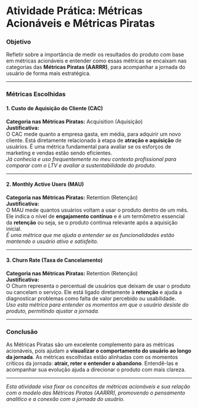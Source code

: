 # Atividade Prática: Métricas Acionáveis e Métricas Piratas

### Objetivo  
Refletir sobre a importância de medir os resultados do produto com base em métricas acionáveis e entender como essas métricas se encaixam nas categorias das **Métricas Piratas (AARRR)**, para acompanhar a jornada do usuário de forma mais estratégica.

---

### Métricas Escolhidas

#### 1. **Custo de Aquisição do Cliente (CAC)**  
**Categoria nas Métricas Piratas:** Acquisition (Aquisição)  
**Justificativa:**  
O CAC mede quanto a empresa gasta, em média, para adquirir um novo cliente. Está diretamente relacionado à etapa de **atração e aquisição** de usuários. É uma métrica fundamental para avaliar se os esforços de marketing e vendas estão sendo eficientes.  
 *Já conhecia e uso frequentemente no meu contexto profissional para comparar com o LTV e avaliar a sustentabilidade do produto.*

---

#### 2. **Monthly Active Users (MAU)**  
**Categoria nas Métricas Piratas:** Retention (Retenção)  
**Justificativa:**  
O MAU mede quantos usuários voltam a usar o produto dentro de um mês. Ele indica o nível de **engajamento contínuo** e é um termômetro essencial da **retenção** ou seja, se o produto continua relevante após a aquisição inicial.  
 *É uma métrica que me ajuda a entender se as funcionalidades estão mantendo o usuário ativo e satisfeito.*

---

#### 3. **Churn Rate (Taxa de Cancelamento)**  
**Categoria nas Métricas Piratas:** Retention (Retenção)  
**Justificativa:**  
O Churn representa o percentual de usuários que deixam de usar o produto ou cancelam o serviço. Ele está ligado diretamente à **retenção** e ajuda a diagnosticar problemas como falta de valor percebido ou usabilidade.  
 *Uso esta métrica para entender os momentos em que o usuário desiste do produto, permitindo ajustar a jornada.*

---

### Conclusão  
As Métricas Piratas são um excelente complemento para as métricas acionáveis, pois ajudam a **visualizar o comportamento do usuário ao longo da jornada**. As métricas escolhidas estão alinhadas com os momentos críticos da jornada: **atrair, reter e entender o abandono**. Entendê-las e acompanhar sua evolução ajuda a direcionar o produto com mais clareza.

---

 *Esta atividade visa fixar os conceitos de métricas acionáveis e sua relação com o modelo das Métricas Piratas (AARRR), promovendo o pensamento analítico e a conexão com a jornada do usuário.*

